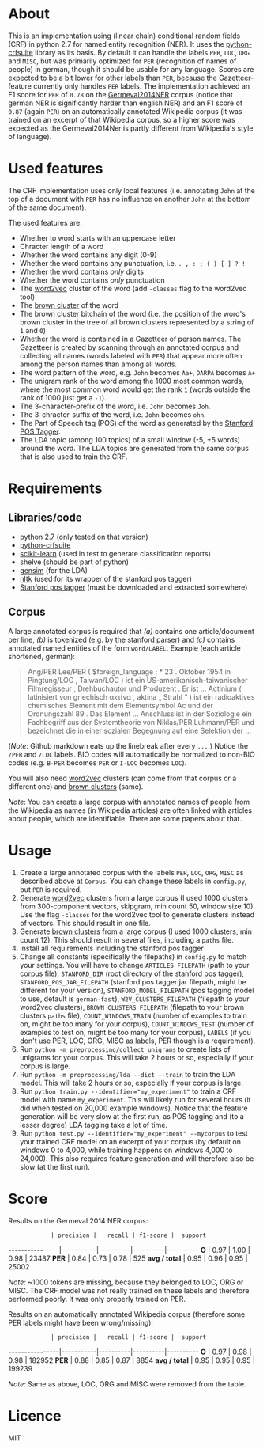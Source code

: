 # About

This is an implementation using (linear chain) conditional random fields (CRF) in python 2.7 for named entity recognition (NER). It uses the [python-crfsuite](http://python-crfsuite.readthedocs.org/en/latest/) library as its basis. By default it can handle the labels `PER`, `LOC`, `ORG` and `MISC`, but was primarily optimized for `PER` (recognition of names of people) in german, though it should be usable for any language. Scores are expected to be a bit lower for other labels than `PER`, because the Gazetteer-feature currently only handles `PER` labels. The implementation achieved an F1 score for `PER` of `0.78` on the [Germeval2014NER](https://sites.google.com/site/germeval2014ner/data) corpus (notice that german NER is significantly harder than english NER) and an F1 score of `0.87` (again `PER`) on an automatically annotated Wikipedia corpus (it was trained on an excerpt of that Wikipedia corpus, so a higher score was expected as the Germeval2014Ner is partly different from Wikipedia's style of language).

# Used features

The CRF implementation uses only local features (i.e. annotating `John` at the top of a document with `PER` has no influence on another `John` at the bottom of the same document).

The used features are:
* Whether to word starts with an uppercase letter
* Chracter length of a word
* Whether the word contains any digit (0-9)
* Whether the word contains any punctuation, i.e. `. , : ; ( ) [ ] ? !`
* Whether the word contains *only* digits
* Whether the word contains *only* punctuation
* The [word2vec](https://code.google.com/p/word2vec/) cluster of the word (add `-classes` flag to the word2vec tool)
* The [brown cluster](https://github.com/percyliang/brown-cluster) of the word
* The brown cluster bitchain of the word (i.e. the position of the word's brown cluster in the tree of all brown clusters represented by a string of `1` and `0`)
* Whether the word is contained in a Gazetteer of person names. The Gazetteer is created by scanning through an annotated corpus and collecting all names (words labeled with `PER`) that appear more often among the person names than among all words.
* The word pattern of the word, e.g. `John` becomes `Aa+`, `DARPA` becomes `A+`
* The unigram rank of the word among the 1000 most common words, where the most common word would get the rank `1` (words outside the rank of 1000 just get a `-1`).
* The 3-character-prefix of the word, i.e. `John` becomes `Joh`.
* The 3-chracter-suffix of the word, i.e. `John` becomes `ohn`.
* The Part of Speech tag (POS) of the word as generated by the [Stanford POS Tagger](http://nlp.stanford.edu/software/tagger.shtml).
* The LDA topic (among 100 topics) of a small window (-5, +5 words) around the word. The LDA topics are generated from the same corpus that is also used to train the CRF.

# Requirements

## Libraries/code
* python 2.7 (only tested on that version)
* [python-crfsuite](http://python-crfsuite.readthedocs.org/en/latest/)
* [scikit-learn](http://scikit-learn.org/stable/) (used in test to generate classification reports)
* shelve (should be part of python)
* [gensim](https://radimrehurek.com/gensim/) (for the LDA)
* [nltk](http://www.nltk.org/) (used for its wrapper of the stanford pos tagger)
* [Stanford pos tagger](http://nlp.stanford.edu/software/tagger.shtml) (must be downloaded and extracted somewhere)

## Corpus
A large annotated corpus is required that *(a)* contains one article/document per line, *(b)* is tokenized (e.g. by the stanford parser) and *(c)* contains annotated named entities of the form `word/LABEL`.
Example (each article shortened, german):

> Ang/PER Lee/PER ( $foreign_language ; * 23 . Oktober 1954 in Pingtung/LOC , Taiwan/LOC ) ist ein US-amerikanisch-taiwanischer Filmregisseur , Drehbuchautor und Produzent . Er ist ...
> Actinium ( latinisiert von griechisch ακτίνα , aktína „ Strahl “ ) ist ein radioaktives chemisches Element mit dem Elementsymbol Ac und der Ordnungszahl 89 . Das Element ...
> Anschluss ist in der Soziologie ein Fachbegriff aus der Systemtheorie von Niklas/PER Luhmann/PER und bezeichnet die in einer sozialen Begegnung auf eine Selektion der ...

(*Note*: Github markdown eats up the linebreak after every `...`.)
Notice the `/PER` and `/LOC` labels. BIO codes will automatically be normalized to non-BIO codes (e.g. `B-PER` becomes `PER` or `I-LOC` becomes `LOC`).

You will also need [word2vec](https://code.google.com/p/word2vec/) clusters (can come from that corpus or a different one) and [brown clusters](https://github.com/percyliang/brown-cluster) (same).

*Note*: You can create a large corpus with annotated names of people from the Wikipedia as names (in Wikipedia articles) are often linked with articles about people, which are identifiable. There are some papers about that.

# Usage

1. Create a large annotated corpus with the labels `PER`, `LOC`, `ORG`, `MISC` as described above at `Corpus`. You can change these labels in `config.py`, but `PER` is required.
2. Generate [word2vec](https://code.google.com/p/word2vec/) clusters from a large corpus (I used 1000 clusters from 300-component vectors, skipgram, min count 50, window size 10). Use the flag `-classes` for the word2vec tool to generate clusters instead of vectors. This should result in one file.
3. Generate [brown clusters](https://github.com/percyliang/brown-cluster) from a large corpus (I used 1000 clusters, min count 12). This should result in several files, including a `paths` file.
4. Install all requirements including the stanford pos tagger
5. Change all constants (specifically the filepaths) in `config.py` to match your settings. You will have to change `ARTICLES_FILEPATH` (path to your corpus file), `STANFORD_DIR` (root directory of the stanford pos tagger), `STANFORD_POS_JAR_FILEPATH` (stanford pos tagger jar filepath, might be different for your version), `STANFORD_MODEL_FILEPATH` (pos tagging model to use, default is `german-fast`), `W2V_CLUSTERS_FILEPATH` (filepath to your word2vec clusters), `BROWN_CLUSTERS_FILEPATH` (filepath to your brown clusters `paths` file), `COUNT_WINDOWS_TRAIN` (number of examples to train on, might be too many for your corpus), `COUNT_WINDOWS_TEST` (number of examples to test on, might be too many for your corpus), `LABELS` (if you don't use PER, LOC, ORG, MISC as labels, PER though is a requirement).
6. Run `python -m preprocessing/collect_unigrams` to create lists of unigrams for your corpus. This will take 2 hours or so, especially if your corpus is large.
7. Run `python -m preprocessing/lda --dict --train` to train the LDA model. This will take 2 hours or so, especially if your corpus is large.
8. Run `python train.py --identifier="my_experiment"` to train a CRF model with name `my_experiment`. This will likely run for several hours (it did when tested on 20,000 example windows). Notice that the feature generation will be very slow at the first run, as POS tagging and (to a lesser degree) LDA tagging take a lot of time.
9. Run `python test.py --identifier="my_experiment" --mycorpus` to test your trained CRF model on an excerpt of your corpus (by default on windows 0 to 4,000, while training happens on windows 4,000 to 24,000). This also requires feature generation and will therefore also be slow (at the first run).

# Score

Results on the Germeval 2014 NER corpus:

                | precision |   recall | f1-score |  support
----------------|-----------|----------|----------|----------
          **O** |      0.97 |     1.00 |     0.98 |    23487
        **PER** |      0.84 |     0.73 |     0.78 |      525
**avg / total** |      0.95 |     0.96 |     0.95 |    25002

*Note:* ~1000 tokens are missing, because they belonged to LOC, ORG or MISC. The CRF model was not really trained on these labels and therefore performed poorly. It was only properly trained on PER.


Results on an automatically annotated Wikipedia corpus (therefore some PER labels might have been wrong/missing):

                | precision |   recall | f1-score |  support
----------------|-----------|----------|----------|----------
          **O** |  0.97     | 0.98     | 0.98     | 182952
        **PER** |  0.88     | 0.85     | 0.87     | 8854
**avg / total** |  0.95     | 0.95     | 0.95     | 199239

*Note:* Same as above, LOC, ORG and MISC were removed from the table.

# Licence

MIT
